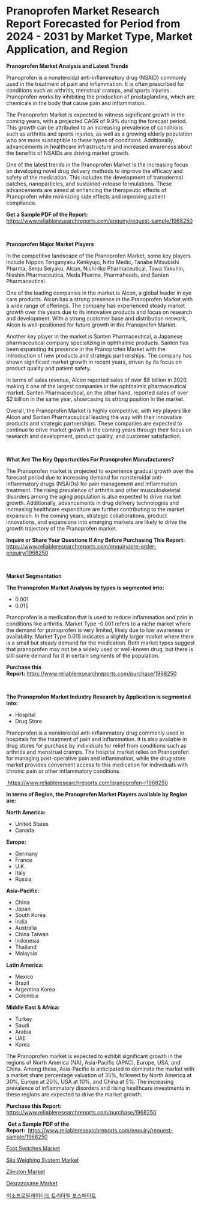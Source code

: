 <p><h1>Pranoprofen Market Research Report Forecasted for Period from 2024 -  2031 by Market Type, Market Application, and Region</h1></p><p><strong>Pranoprofen Market Analysis and Latest Trends</strong></p>
<p><p>Pranoprofen is a nonsteroidal anti-inflammatory drug (NSAID) commonly used in the treatment of pain and inflammation. It is often prescribed for conditions such as arthritis, menstrual cramps, and sports injuries. Pranoprofen works by inhibiting the production of prostaglandins, which are chemicals in the body that cause pain and inflammation.</p><p>The Pranoprofen Market is expected to witness significant growth in the coming years, with a projected CAGR of 9.9% during the forecast period. This growth can be attributed to an increasing prevalence of conditions such as arthritis and sports injuries, as well as a growing elderly population who are more susceptible to these types of conditions. Additionally, advancements in healthcare infrastructure and increased awareness about the benefits of NSAIDs are driving market growth.</p><p>One of the latest trends in the Pranoprofen Market is the increasing focus on developing novel drug delivery methods to improve the efficacy and safety of the medication. This includes the development of transdermal patches, nanoparticles, and sustained-release formulations. These advancements are aimed at enhancing the therapeutic effects of Pranoprofen while minimizing side effects and improving patient compliance.</p></p>
<p><strong>Get a Sample PDF of the Report:&nbsp;</strong> <a href="https://www.reliableresearchreports.com/enquiry/request-sample/1968250">https://www.reliableresearchreports.com/enquiry/request-sample/1968250</a></p>
<p>&nbsp;</p>
<p><strong>Pranoprofen Major Market Players</strong></p>
<p><p>In the competitive landscape of the Pranoprofen Market, some key players include Nippon Tenganyaku Kenkyujo, Nitto Medic, Tanabe Mitsubishi Pharma, Senju Seiyaku, Alcon, Nichi-Iko Pharmaceutical, Towa Yakuhin, Nisshin Pharmaceutica, Meda Pharma, Pharmaheads, and Santen Pharmaceutical. </p><p>One of the leading companies in the market is Alcon, a global leader in eye care products. Alcon has a strong presence in the Pranoprofen Market with a wide range of offerings. The company has experienced steady market growth over the years due to its innovative products and focus on research and development. With a strong customer base and distribution network, Alcon is well-positioned for future growth in the Pranoprofen Market.</p><p>Another key player in the market is Santen Pharmaceutical, a Japanese pharmaceutical company specializing in ophthalmic products. Santen has been expanding its presence in the Pranoprofen Market with the introduction of new products and strategic partnerships. The company has shown significant market growth in recent years, driven by its focus on product quality and patient safety.</p><p>In terms of sales revenue, Alcon reported sales of over $8 billion in 2020, making it one of the largest companies in the ophthalmic pharmaceutical market. Santen Pharmaceutical, on the other hand, reported sales of over $2 billion in the same year, showcasing its strong position in the market.</p><p>Overall, the Pranoprofen Market is highly competitive, with key players like Alcon and Santen Pharmaceutical leading the way with their innovative products and strategic partnerships. These companies are expected to continue to drive market growth in the coming years through their focus on research and development, product quality, and customer satisfaction.</p></p>
<p>&nbsp;</p>
<p><strong>What Are The Key Opportunities For Pranoprofen Manufacturers?</strong></p>
<p><p>The Pranoprofen market is projected to experience gradual growth over the forecast period due to increasing demand for nonsteroidal anti-inflammatory drugs (NSAIDs) for pain management and inflammation treatment. The rising prevalence of arthritis and other musculoskeletal disorders among the aging population is also expected to drive market growth. Additionally, advancements in drug delivery technologies and increasing healthcare expenditure are further contributing to the market expansion. In the coming years, strategic collaborations, product innovations, and expansions into emerging markets are likely to drive the growth trajectory of the Pranoprofen market.</p></p>
<p><strong>Inquire or Share Your Questions If Any Before Purchasing This Report:</strong> <a href="https://www.reliableresearchreports.com/enquiry/pre-order-enquiry/1968250">https://www.reliableresearchreports.com/enquiry/pre-order-enquiry/1968250</a></p>
<p>&nbsp;</p>
<p><strong>Market Segmentation</strong></p>
<p><strong>The Pranoprofen Market Analysis by types is segmented into:</strong></p>
<p><ul><li>0.001</li><li>0.015</li></ul></p>
<p><p>Pranoprofen is a medication that is used to reduce inflammation and pain in conditions like arthritis. Market Type -0.001 refers to a niche market where the demand for pranoprofen is very limited, likely due to low awareness or availability. Market Type 0.015 indicates a slightly larger market where there is a small but steady demand for the medication. Both market types suggest that pranoprofen may not be a widely used or well-known drug, but there is still some demand for it in certain segments of the population.</p></p>
<p><strong>Purchase this Report:&nbsp;</strong><a href="https://www.reliableresearchreports.com/purchase/1968250">https://www.reliableresearchreports.com/purchase/1968250</a></p>
<p>&nbsp;</p>
<p><strong>The Pranoprofen Market Industry Research by Application is segmented into:</strong></p>
<p><ul><li>Hospital</li><li>Drug Store</li></ul></p>
<p><p>Pranoprofen is a nonsteroidal anti-inflammatory drug commonly used in hospitals for the treatment of pain and inflammation. It is also available in drug stores for purchase by individuals for relief from conditions such as arthritis and menstrual cramps. The hospital market relies on Pranoprofen for managing post-operative pain and inflammation, while the drug store market provides convenient access to this medication for individuals with chronic pain or other inflammatory conditions.</p></p>
<p><a href="https://www.reliableresearchreports.com/pranoprofen-r1968250">&nbsp;https://www.reliableresearchreports.com/pranoprofen-r1968250</a></p>
<p><strong>In terms of Region, the Pranoprofen Market Players available by Region are:</strong></p>
<p>
    <p> <strong> North America: </strong>
        <ul>
            <li>United States</li>
            <li>Canada</li>
        </ul>
        </p> 
    <p> <strong> Europe: </strong>
        <ul>
            <li>Germany</li>
            <li>France</li>
            <li>U.K.</li>
            <li>Italy</li>
            <li>Russia</li>
        </ul>
        </p> 
    <p> <strong> Asia-Pacific: </strong>
        <ul>
            <li>China</li>
            <li>Japan</li>
            <li>South Korea</li>
            <li>India</li>
            <li>Australia</li>
            <li>China Taiwan</li>
            <li>Indonesia</li>
            <li>Thailand</li>
            <li>Malaysia</li>
        </ul>
        </p> 
    <p> <strong> Latin America: </strong>
        <ul>
            <li>Mexico</li>
            <li>Brazil</li>
            <li>Argentina Korea</li>
            <li>Colombia</li>
        </ul>
        </p> 
    <p> <strong> Middle East & Africa: </strong>
        <ul>
            <li>Turkey</li>
            <li>Saudi</li>
            <li>Arabia</li>
            <li>UAE</li>
            <li>Korea</li>
        </ul>
    </p>
    </p>
<p><p>The Pranoprofen market is expected to exhibit significant growth in the regions of North America (NA), Asia-Pacific (APAC), Europe, USA, and China. Among these, Asia-Pacific is anticipated to dominate the market with a market share percentage valuation of 35%, followed by North America at 30%, Europe at 20%, USA at 10%, and China at 5%. The increasing prevalence of inflammatory disorders and rising healthcare investments in these regions are expected to drive the market growth.</p></p>
<p><strong>Purchase this Report: </strong><a href="https://www.reliableresearchreports.com/purchase/1968250">https://www.reliableresearchreports.com/purchase/1968250</a></p>
<p>&nbsp;<strong>Get a Sample PDF of the Report:&nbsp;&nbsp;</strong><a href="https://www.reliableresearchreports.com/enquiry/request-sample/1968250">https://www.reliableresearchreports.com/enquiry/request-sample/1968250</a></p>
<p><strong></strong></p>
<p><p><a href="https://www.linkedin.com/pulse/foot-switches-market-size-cagr-trends-2024-2030-market-flare-vor6e">Foot Switches Market</a></p><p><a href="https://www.linkedin.com/pulse/silo-weighing-system-market-report-reveals-latest-trends-gaade">Silo Weighing System Market</a></p><p><a href="https://github.com/dimitrishawkinswaynenp91rgz/Market-Research-Report-List-2/blob/main/zileuton-market.md">Zileuton Market</a></p><p><a href="https://github.com/gladysalidde/Market-Research-Report-List-1/blob/main/dexrazoxane-market.md">Dexrazoxane Market</a></p><p><a href="https://github.com/solomonbode85/Market-Research-Report-List-1/blob/main/873632856205.md">이소프로필레이티드 트리아릴 포스페이트</a></p></p>